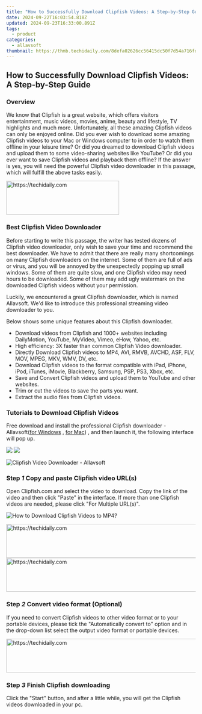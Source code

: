 ```yaml
---
title: "How to Successfully Download Clipfish Videos: A Step-by-Step Guide"
date: 2024-09-22T16:03:54.818Z
updated: 2024-09-23T16:33:00.891Z
tags:
  - product
categories:
  - allavsoft
thumbnail: https://thmb.techidaily.com/8defa02626cc56415dc50f7d54a716fd558d3dd721a0ce14cdc43e33e2f2d6de.jpg
---
```


## How to Successfully Download Clipfish Videos: A Step-by-Step Guide

### Overview

We know that Clipfish is a great website, which offers visitors entertainment, music videos, movies, anime, beauty and lifestyle, TV highlights and much more. Unfortunately, all these amazing Clipfish videos can only be enjoyed online. Did you ever wish to download some amazing Clipfish videos to your Mac or Windows computer to in order to watch them offline in your leisure time? Or did you dreamed to download Clipfish videos and upload them to some video-sharing websites like YouTube? Or did you ever want to save Clipfish videos and playback them offline? If the answer is yes, you will need the powerful Clipfish video downloader in this passage, which will fulfill the above tasks easily.

<!-- affiliate ads begin -->
<a href="https://aligracehair.sjv.io/c/5597632/1938693/19272" target="_top" id="1938693">
  <img src="//a.impactradius-go.com/display-ad/19272-1938693" border="0" alt="https://techidaily.com" width="300" height="90"/>
</a>
<img height="0" width="0" src="https://aligracehair.sjv.io/i/5597632/1938693/19272" style="position:absolute;visibility:hidden;" border="0" />
<!-- affiliate ads end -->

### Best Clipfish Video Downloader

Before starting to write this passage, the writer has tested dozens of Clipfish video downloader, only wish to save your time and recommend the best downloader. We have to admit that there are really many shortcomings on many Clipfish downloaders on the internet. Some of them are full of ads or virus, and you will be annoyed by the unexpectedly popping up small windows. Some of them are quite slow, and one Clipfish video may need hours to be downloaded. Some of them may add ugly watermark on the downloaded Clipfish videos without your permission.

Luckily, we encountered a great Clipfish downloader, which is named Allavsoft. We'd like to introduce this professional streaming video downloader to you.

Below shows some unique features about this Clipfish downloader.

* Download videos from Clipfish and 1000+ websites including DailyMotion, YouTube, MyVideo, Vimeo, eHow, Yahoo, etc.
* High efficiency: 3X faster than common Clipfish Video downloader.
* Directly Download Clipfish videos to MP4, AVI, RMVB, AVCHD, ASF, FLV, MOV, MPEG, MKV, WMV, DV, etc.
* Download Clipfish videos to the format compatible with iPad, iPhone, iPod, iTunes, iMovie, Blackberry, Samsung, PSP, PS3, Xbox, etc.
* Save and Convert Clipfish videos and upload them to YouTube and other websites.
* Trim or cut the videos to save the parts you want.
* Extract the audio files from Clipfish videos.

### Tutorials to Download Clipfish Videos

Free download and install the professional Clipfish downloader - Allavsoft([for Windows](https://tools.techidaily.com/allavsoft/products/) , [for Mac](https://tools.techidaily.com/allavsoft/products/)) , and then launch it, the following interface will pop up.

[![](https://www.allavsoft.com/how-to/../images/how-to/free-download-win.jpg)](https://tools.techidaily.com/allavsoft/products/) [![](https://www.allavsoft.com/how-to/../images/how-to/free-download-mac.jpg)](https://tools.techidaily.com/allavsoft/products/)

![Clipfish Video Downloader - Allavsoft](https://www.allavsoft.com/how-to/../images/allavsoft/screen-shot-600.jpg)

### Step _1_ Copy and paste Clipfish video URL(s)

Open Clipfish.com and select the video to download. Copy the link of the video and then click "Paste" in the interface. If more than one Clipfish videos are needed, please click "For Multiple URL(s)".

![How to Download Clipfish Videos to MP4?](https://www.allavsoft.com/how-to/../images/how-to/clipfish-video-download/download-clipfish-video-mp4.jpg)

<!-- affiliate ads begin -->
<a href="https://appsumo.8odi.net/c/5597632/2123733/7443" target="_top" id="2123733">
  <img src="//a.impactradius-go.com/display-ad/7443-2123733" border="0" alt="https://techidaily.com" width="728" height="90"/>
</a>
<img height="0" width="0" src="https://appsumo.8odi.net/i/5597632/2123733/7443" style="position:absolute;visibility:hidden;" border="0" />
<!-- affiliate ads end -->

<!-- affiliate ads begin -->
<a href="https://aligracehair.sjv.io/c/5597632/2027195/19272" target="_top" id="2027195">
  <img src="//a.impactradius-go.com/display-ad/19272-2027195" border="0" alt="https://techidaily.com" width="728" height="90"/>
</a>
<img height="0" width="0" src="https://aligracehair.sjv.io/i/5597632/2027195/19272" style="position:absolute;visibility:hidden;" border="0" />
<!-- affiliate ads end -->

### Step _2_ Convert video format (Optional)

If you need to convert Clipfish videos to other video format or to your portable devices, please tick the "Automatically convert to" option and in the drop-down list select the output video format or portable devices.

<!-- affiliate ads begin -->
<a href="https://aligracehair.sjv.io/c/5597632/1997680/19272" target="_top" id="1997680">
  <img src="//a.impactradius-go.com/display-ad/19272-1997680" border="0" alt="https://techidaily.com" width="728" height="90"/>
</a>
<img height="0" width="0" src="https://aligracehair.sjv.io/i/5597632/1997680/19272" style="position:absolute;visibility:hidden;" border="0" />
<!-- affiliate ads end -->

### Step _3_ Finish Clipfish downloading

Click the "Start" button, and after a little while, you will get the Clipfish videos downloaded in your pc.

<ins class="adsbygoogle"
     style="display:block"
     data-ad-format="autorelaxed"
     data-ad-client="ca-pub-7571918770474297"
     data-ad-slot="1223367746"></ins>

<ins class="adsbygoogle"
     style="display:block"
     data-ad-client="ca-pub-7571918770474297"
     data-ad-slot="8358498916"
     data-ad-format="auto"
     data-full-width-responsive="true"></ins>



